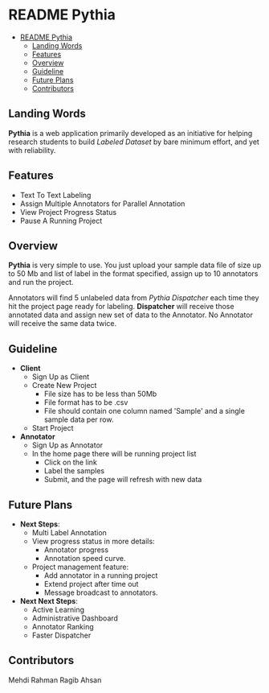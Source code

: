 # README Pythia


<!-- @import "[TOC]" {cmd="toc" depthFrom=1 depthTo=6 orderedList=false} -->
<!-- code_chunk_output -->

* [README Pythia](#readme-pythia)
	* [Landing Words](#landing-words)
	* [Features](#features)
	* [Overview](#overview)
	* [Guideline](#guideline)
	* [Future Plans](#future-plans)
	* [Contributors](#contributors)

<!-- /code_chunk_output -->

## Landing Words
 **Pythia** is a web application primarily developed as an initiative for helping research students to build _Labeled Dataset_ by bare minimum effort, and yet with reliability.
## Features
 - Text To Text Labeling
 - Assign Multiple Annotators for Parallel Annotation
 - View Project Progress Status
 - Pause A Running Project
## Overview
 **Pythia** is very simple to use. You just upload your sample data file of size up to 50 Mb and list of label in the format specified, assign up to 10 annotators and run the project.

 Annotators will find 5 unlabeled data from _Pythia Dispatcher_ each time they hit the project page ready for labeling. **Dispatcher** will receive those annotated data and assign new set of data to the Annotator. No Annotator will receive the same data twice.
<!-- ### What It Is? -->
<!-- ### How It Works? -->
<!-- ## Tutorial -->
## Guideline
 - **Client**
     - Sign Up as Client
     - Create New Project
         - File size has to be less than 50Mb
         - File format has to be .csv
         - File should contain one column named 'Sample' and a single sample data per row.
     - Start Project
 - **Annotator**
     - Sign Up as Annotator
     - In the home page there will be running project list
         - Click on the link
         - Label the samples
         - Submit, and the page will refresh with new data
## Future Plans
 - **Next Steps**:
     - Multi Label Annotation
     - View progress status in more details:
         - Annotator progress
         - Annotation speed curve.
     - Project management feature:
         - Add annotator in a running project
         - Extend project after time out
         - Message broadcast to annotators.
 - **Next Next Steps**:
     - Active Learning
     - Administrative Dashboard
     - Annotator Ranking
     - Faster Dispatcher
## Contributors
Mehdi Rahman
Ragib Ahsan
